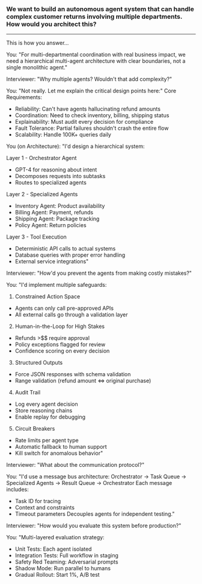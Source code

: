 ### We want to build an autonomous agent system that can handle complex customer returns involving multiple departments. How would you architect this?
---

This is how you answer...

You: "For multi-departmental coordination with real business impact, we need a hierarchical multi-agent architecture with clear boundaries, not a single monolithic agent."

Interviewer: "Why multiple agents? Wouldn't that add complexity?"

You: "Not really. Let me explain the critical design points here:"
Core Requirements:
 - Reliability: Can't have agents hallucinating refund amounts
 - Coordination: Need to check inventory, billing, shipping status
 - Explainability: Must audit every decision for compliance
 - Fault Tolerance: Partial failures shouldn't crash the entire flow
 - Scalability: Handle 100K+ queries daily

You (on Architecture): "I'd design a hierarchical system:

Layer 1 - Orchestrator Agent
 - GPT-4 for reasoning about intent
 - Decomposes requests into subtasks
 - Routes to specialized agents
   
Layer 2 - Specialized Agents
 - Inventory Agent: Product availability
 - Billing Agent: Payment, refunds
 - Shipping Agent: Package tracking
 - Policy Agent: Return policies
   
Layer 3 - Tool Execution
 - Deterministic API calls to actual systems
 - Database queries with proper error handling
 - External service integrations"

Interviewer: "How'd you prevent the agents from making costly mistakes?"

You: "I'd implement multiple safeguards:
1. Constrained Action Space
 - Agents can only call pre-approved APIs
 - All external calls go through a validation layer
2. Human-in-the-Loop for High Stakes
 - Refunds >$$ require approval
 - Policy exceptions flagged for review
 - Confidence scoring on every decision
3. Structured Outputs
 - Force JSON responses with schema validation
 - Range validation (refund amount <=> original purchase)
4. Audit Trail
 - Log every agent decision
 - Store reasoning chains
 - Enable replay for debugging
5. Circuit Breakers
 - Rate limits per agent type
 - Automatic fallback to human support
 - Kill switch for anomalous behavior"

Interviewer: "What about the communication protocol?"

You: "I'd use a message bus architecture:
Orchestrator -> Task Queue -> Specialized Agents -> Result Queue -> Orchestrator
Each message includes:
 - Task ID for tracing
 - Context and constraints
 - Timeout parameters
Decouples agents for independent testing."

Interviewer: "How would you evaluate this system before production?"

You: "Multi-layered evaluation strategy:
 - Unit Tests: Each agent isolated
 - Integration Tests: Full workflow in staging
 - Safety Red Teaming: Adversarial prompts
 - Shadow Mode: Run parallel to humans
 - Gradual Rollout: Start 1%, A/B test
